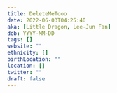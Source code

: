```yaml
---
title: DeleteMeTooo
date: 2022-06-03T04:25:40
aka: [Little Dragon, Lee-Jun Fan]
dob: YYYY-MM-DD
tags: []
website: ""
ethnicity: []
birthLocation: ""
location: []
twitter: ""
draft: false
---
```


